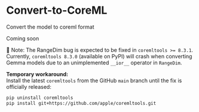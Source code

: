 # Convert-to-CoreML
Convert the model to coreml format

Coming soon

🚧 Note: The RangeDim bug is expected to be fixed in `coremltools >= 8.3.1`.  
Currently, `coremltools 8.3.0` (available on PyPI) will crash when converting Gemma models due to an unimplemented `__ior__` operator in `RangeDim`.

**Temporary workaround:**  
Install the latest `coremltools` from the GitHub `main` branch until the fix is officially released:

```bash
pip uninstall coremltools
pip install git+https://github.com/apple/coremltools.git
